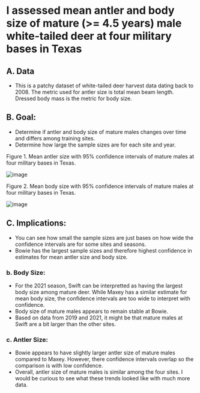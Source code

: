 # I assessed mean antler and body size of mature (>= 4.5 years) male white-tailed deer at four military bases in Texas

## A. Data
* This is a patchy dataset of white-tailed deer harvest data dating back to 2008. The metric used for antler size is total mean beam length.  Dressed body mass is the metric for body size.

## B. Goal:
* Determine if antler and body size of mature males changes over time and differs among training sites.
* Determine how large the sample sizes are for each site and year.

Figure 1. Mean antler size with 95% confidence intervals of mature males at four military bases in Texas.

![image](https://user-images.githubusercontent.com/95881308/174489405-4d3a9d69-c965-4c0b-9aae-a2ef57d13605.png)

Figure 2. Mean body size with 95% confidence intervals of mature males at four military bases in Texas.

![image](https://user-images.githubusercontent.com/95881308/174489428-a63b8603-41ce-46ea-9fa7-a39e23147b0e.png)

## C. Implications:
* You can see how small the sample sizes are just bases on how wide the confidence intervals are for some sites and seasons.
* Bowie has the largest sample sizes and therefore highest confidence in estimates for mean antler size and body size.

### b. Body Size:
* For the 2021 season, Swift can be interpretted as having the largest body size among mature deer.  While Maxey has a similar estimate for mean body size, the confidence intervals are too wide to interpret with confidence.
* Body size of mature males appears to remain stable at Bowie.
* Based on data from 2019 and 2021, it might be that mature males at Swift are a bit larger than the other sites.

### c. Antler Size:
* Bowie appears to have slightly larger antler size of mature males compared to Maxey.  However, there confidence intervals overlap so the comparison is with low confidence.
* Overall, antler size of mature males is similar among the four sites. I would be curious to see what these trends looked like with much more data.
